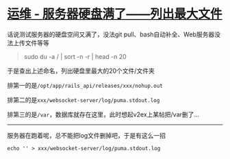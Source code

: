 # [运维 - 服务器硬盘满了——列出最大文件](/2020/01/linux_list_largest_files.md)

话说测试服务器的硬盘空间又满了，没法git pull、bash自动补全、Web服务器没法上传文件等等

> sudo du -a / | sort -n -r | head -n 20

于是查出上述命名，列出硬盘里最大的20个文件/文件夹

排第一的是`/opt/app/rails_api/releases/xxx/nohup.out`

排第二的是`xxx/websocket-server/log/puma.stdout.log`

排第三的是`/var`，数据库就存在这里，此时想起v2ex上某帖把/var删了...

---

服务器在跑着呢，总不能把log文件删掉吧，于是有这么一招

`echo '' > xxx/websocket-server/log/puma.stdout.log`

